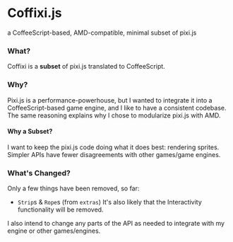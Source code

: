 # Coffixi.js
a CoffeeScript-based, AMD-compatible, minimal subset of pixi.js

### What?
Coffixi is a **subset** of pixi.js translated to CoffeeScript.

### Why?
Pixi.js is a performance-powerhouse, but I wanted to integrate it into a 
CoffeeScript-based game engine, and I like to have a consistent codebase.
The same reasoning explains why I chose to modularize pixi.js with AMD.

#### Why a Subset?
I want to keep the pixi.js code doing what it does best: rendering sprites.
Simpler APIs have fewer disagreements with other games/game engines.

### What's Changed?
Only a few things have been removed, so far:
* `Strip`s & `Rope`s (from `extras`)
It's also likely that the Interactivity functionality will be removed.

I also intend to change any parts of the API as needed to integrate with my
engine or other games/engines.

